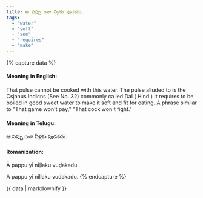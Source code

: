 ```yaml
---
title: ఆ పప్పు యీ నీళ్లకు వుడకదు.
tags:
  - "water"
  - "soft"
  - "see"
  - "requires"
  - "make"
---
```


{% capture data %}
#### Meaning in English:
That pulse cannot be cooked with this water.
The pulse alluded to is the Csjanus Indicns (See No. 32) commonly called Dal ( Hind.) It requires to be boiled in good sweet water to make it soft and fit for eating.
A phrase similar to "That game won't pay," "That cock won't fight."

#### Meaning in Telugu:
ఆ పప్పు యీ నీళ్లకు వుడకదు.

#### Romanization:
Ā pappu yī nīḷlaku vuḍakadu.

A pappu yi nillaku vudakadu.
{% endcapture %}

{{ data | markdownify }}

